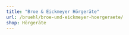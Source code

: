```yaml
---
title: "Broe & Eickmeyer Hörgeräte"
url: /bruehl/broe-und-eickmeyer-hoergeraete/
shop: Hörgeräte
---
```

